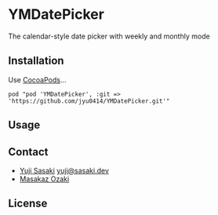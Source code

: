 # YMDatePicker
The calendar-style date picker with weekly and monthly mode


## Installation
Use [CocoaPods](http://cocoapods.org/)...

```
pod "pod 'YMDatePicker', :git => 'https://github.com/jyu0414/YMDatePicker.git'"
```

## Usage

## Contact

- [Yuji Sasaki](https://sasaki.dev) yuji@sasaki.dev
- [Masakaz Ozaki](https://masakaz.com)

## License
